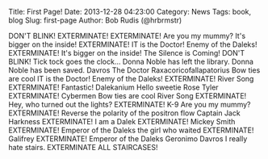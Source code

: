 Title: First Page!
Date: 2013-12-28 04:23:00
Category: News
Tags: book, blog
Slug: first-page
Author: Bob Rudis (@hrbrmstr)

DON'T BLINK! EXTERMINATE! EXTERMINATE! Are you my mummy? It's bigger on the inside! EXTERMINATE! IT is the Doctor! Enemy of the Daleks! EXTERMINATE! It's bigger on the inside! The Silence is Coming! DON'T BLINK! Tick tock goes the clock... Donna Noble has left the library. Donna Noble has been saved. Davros The Doctor Raxacoricofallapatorius Bow ties are cool IT is the Doctor! Enemy of the Daleks! EXTERMINATE! River Song EXTERMINATE! Fantastic! Dalekanium Hello sweetie Rose Tyler EXTERMINATE! Cybermen Bow ties are cool River Song EXTERMINATE! Hey, who turned out the lights? EXTERMINATE! K-9 Are you my mummy? EXTERMINATE! Reverse the polarity of the positron flow Captain Jack Harkness EXTERMINATE! I am a Dalek EXTERMINATE! Mickey Smith EXTERMINATE! Emperor of the Daleks the girl who waited EXTERMINATE! Galifrey EXTERMINATE! Emperor of the Daleks Geronimo Davros I really hate stairs. EXTERMINATE ALL STAIRCASES!